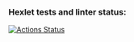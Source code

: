 ### Hexlet tests and linter status:
[![Actions Status](https://github.com/Pharit1218/frontend-project-44/workflows/hexlet-check/badge.svg)](https://github.com/Pharit1218/frontend-project-44/actions)